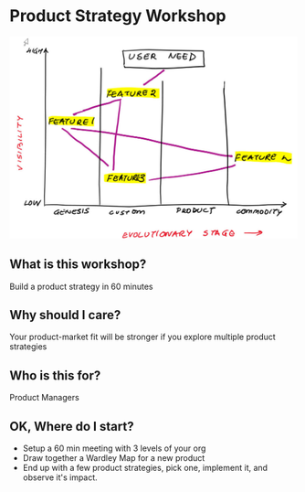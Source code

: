 # Product Strategy Workshop

![wardley map](wardley.jpg)

## What is this workshop?
Build a product strategy in 60 minutes

## Why should I care?
Your product-market fit will be stronger if you explore multiple product strategies

## Who is this for?
Product Managers

## OK, Where do I start?
* Setup a 60 min meeting with 3 levels of your org
* Draw together a Wardley Map for a new product
* End up with a few product strategies, pick one, implement it, and observe it's impact.
